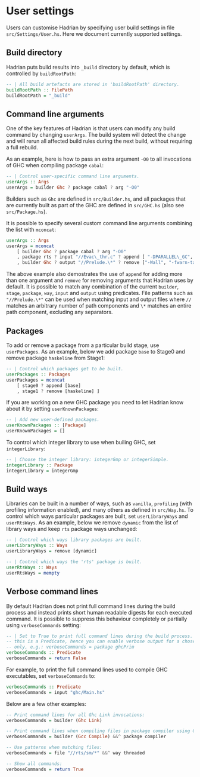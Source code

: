 # User settings

Users can customise Hadrian by specifying user build settings in file
`src/Settings/User.hs`. Here we document currently supported settings.

## Build directory

Hadrian puts build results into `_build` directory by default, which is
controlled by `buildRootPath`:
```haskell
-- | All build artefacts are stored in 'buildRootPath' directory.
buildRootPath :: FilePath
buildRootPath = "_build"
```

## Command line arguments

One of the key features of Hadrian is that users can modify any build command by
changing `userArgs`. The build system will detect the change and will rerun all
affected build rules during the next build, without requiring a full rebuild.

As an example, here is how to pass an extra argument `-O0` to all invocations of
GHC when compiling package `cabal`:
```haskell
-- | Control user-specific command line arguments.
userArgs :: Args
userArgs = builder Ghc ? package cabal ? arg "-O0"
```
Builders such as `Ghc` are defined in `src/Builder.hs`, and all packages that
are currently built as part of the GHC are defined in `src/GHC.hs` (also see
`src/Package.hs`).

It is possible to specify several custom command line arguments combining the
list with `mconcat`:
```haskell
userArgs :: Args
userArgs = mconcat 
    [ builder Ghc ? package cabal ? arg "-O0"
    , package rts ? input "//Evac\_thr.c" ? append [ "-DPARALLEL\_GC", "-Irts/sm" ]
    , builder Ghc ? output "//Prelude.\*" ? remove ["-Wall", "-fwarn-tabs"] ]
```
The above example also demostrates the use of `append` for adding more than one
argument and `remove` for removing arguments that Hadrian uses by default. It is
possible to match any combination of the current `builder`, `stage`, `package`,
`way`, `input` and `output` using predicates. File patterns such as
`"//Prelude.\*"` can be used when matching input and output files where `//`
matches an arbitrary number of path components and `\*` matches an entire path component, excluding any separators.

## Packages

To add or remove a package from a particular build stage, use `userPackages`. As
an example, below we add package `base` to Stage0 and remove package `haskeline`
from Stage1:
```haskell
-- | Control which packages get to be built.
userPackages :: Packages
userPackages = mconcat
    [ stage0 ? append [base]
    , stage1 ? remove [haskeline] ]
```
If you are working on a new GHC package you need to let Hadrian know about it
by setting `userKnownPackages`:
```haskell
-- | Add new user-defined packages.
userKnownPackages :: [Package]
userKnownPackages = []
```
To control which integer library to use when builing GHC, set `integerLibrary`:
```haskell
-- | Choose the integer library: integerGmp or integerSimple.
integerLibrary :: Package
integerLibrary = integerGmp
```

## Build ways

Libraries can be built in a number of ways, such as `vanilla`, `profiling` (with 
profiling information enabled), and many others as defined in `src/Way.hs`. To
control which ways particular packages are built, set `userLibraryWays` and
`userRtsWays`. As an example, below we remove `dynamic` from the list of library
ways and keep `rts` package ways unchanged:
```haskell
-- | Control which ways library packages are built.
userLibraryWays :: Ways
userLibraryWays = remove [dynamic]

-- | Control which ways the 'rts' package is built.
userRtsWays :: Ways
userRtsWays = mempty
```

## Verbose command lines 

By default Hadrian does not print full command lines during the build process
and instead prints short human readable digests for each executed command. It is
possible to suppress this behaviour completely or partially using
`verboseCommands` setting:
```haskell
-- | Set to True to print full command lines during the build process. Note,
-- this is a Predicate, hence you can enable verbose output for a chosen package
-- only, e.g.: verboseCommands = package ghcPrim
verboseCommands :: Predicate
verboseCommands = return False
```
For example, to print the full command lines used to compile GHC executables,
set `verboseCommands` to:
```haskell
verboseCommands :: Predicate
verboseCommands = input "ghc/Main.hs"
```
Below are a few other examples:
```haskell
-- Print command lines for all Ghc Link invocations:
verboseCommands = builder (Ghc Link)

-- Print command lines when compiling files in package compiler using Gcc:
verboseCommands = builder (Gcc Compile) &&^ package compiler 

-- Use patterns when matching files:
verboseCommands = file "//rts/sm/*" &&^ way threaded

-- Show all commands:
verboseCommands = return True
```